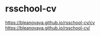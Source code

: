 # rsschool-cv
https://bleanovaya.github.io/rsschool-cv/cv
https://bleanovaya.github.io/rsschool-cv/
